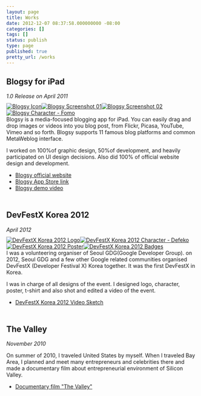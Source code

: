 ```yaml
---
layout: page
title: Works
date: 2012-12-07 08:37:58.000000000 -08:00
categories: []
tags: []
status: publish
type: page
published: true
pretty_url: /works
---
```

<h2>Blogsy for iPad</h2>
<address>1.0 Release on April 2011</address>
<div style="float: left; margin-top: 10px;"><a class="fancybox" title="Blogsy Icon" href="/images/works/image_blogsy_00.jpg" rel="blogsy"><img class="work_thumb" alt="Blogsy Icon" src="assets/thumb_blogsy_00.jpg" /></a><a class="fancybox" title="Blogsy Screenshot" href="/images/works/image_blogsy_01.jpg" rel="blogsy"><img class="work_thumb" alt="Blogsy Screenshot 01" src="assets/thumb_blogsy_01.jpg" /></a><a class="fancybox" title="Blogsy Screenshot" href="/images/works/image_blogsy_02.jpg" rel="blogsy"><img class="work_thumb" alt="Blogsy Screenshot 02" src="assets/thumb_blogsy_02.jpg" /></a><a class="fancybox" title="Blogsy Character - Fomo" href="/images/works/image_blogsy_03.jpg" rel="blogsy"><img class="work_thumb" alt="Blogsy Character - Fomo" src="assets/thumb_blogsy_03.jpg" /></a></div>
<div style="display: block; clear: both;">Blogsy is a media-focused blogging app for iPad. You can easily drag and drop images or videos into you blog post, from Flickr, Picasa, YouTube, Vimeo and so forth. Blogsy supports 11 famous blog platforms and common MetaWeblog interface.</div>
<p>I worked on 100%of graphic design, 50%of development, and heavily participated on UI design decisions. Also did 100% of official website design and development.</p>
<ul>
<li><a href="http://blogsyapp.com" target="_blank">Blogsy official website</a></li>
<li><a href="http://itunes.apple.com/us/app/blogsy/id428485324?mt=8&amp;ls=1" target="_blank">Blogsy App Store link</a></li>
<li><a href="http://www.youtube.com/watch?v=Zq8AhfGFjsg" target="_blank">Blogsy demo video</a></li>
</ul>
<h2 style="margin-top: 50px;">DevFestX Korea 2012</h2>
<address>April 2012</address>
<div style="float: left; margin-top: 10px;"><a class="fancybox" title="DevFextX Korea 2012 Logo" href="/images/works/image_dfx_00.jpg" rel="dfx"><img class="work_thumb" alt="DevFextX Korea 2012 Logo" src="assets/thumb_dfx_00.jpg" /></a><a class="fancybox" title="DevFestX Korea 2012 Character - Defeko" href="/images/works/image_dfx_01.jpg" rel="dfx"><img class="work_thumb" alt="DevFestX Korea 2012 Character - Defeko" src="assets/thumb_dfx_01.jpg" /></a><a class="fancybox" title="DevFestX Korea 2012 Poster" href="/images/works/image_dfx_02.jpg" rel="dfx"><img class="work_thumb" alt="DevFestX Korea 2012 Poster" src="assets/thumb_dfx_02.jpg" /></a><a class="fancybox" title="DevFestX Korea 2012 Badges" href="/images/works/image_dfx_03.jpg" rel="dfx"><img class="work_thumb" alt="DevFestX Korea 2012 Badges" src="assets/thumb_dfx_03.jpg" /></a></div>
<div style="display: block; clear: both;">
<p>I was a volunteering organiser of Seoul GDG(Google Developer Group). on 2012, Seoul GDG and a few other Google related communities organised DevFestX (Developer Festival X) Korea together. It was the first DevFestX in Korea.</p>
<p>I was in charge of all designs of the event. I designed logo, character, poster, t-shirt and also shot and edited a video of the event.</p>
</div>
<ul>
<li><a href="https://vimeo.com/42234468" target="_blank">DevFestX Korea 2012 Video Sketch</a></li>
</ul>
<h2 style="margin-top: 50px;">The Valley</h2>
<address>November 2010</address>
<p>On summer of 2010, I traveled United States by myself. When I traveled Bay Area, I planned and meet many entrepreneurs and celebrities there and made a documentary film about entrepreneurial environment of Silicon Valley.</p>
<ul>
<li><a href="http://www.youtube.com/watch?v=TsaI4FNsKhM" target="_blank">Documentary film "The Valley"</a></li>
</ul>

